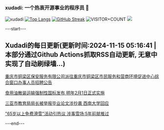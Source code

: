 ### xudadi: 一个热衷开源事业的程序员 👋

![xudadi](https://github-readme-stats-git-masterorgs-github-readme-stats-team.vercel.app/api?username=xudadi)
[![Top Langs](https://github-readme-stats.vercel.app/api/top-langs/?username=xudadi)](https://github.com/anuraghazra/github-readme-stats)
[![GitHub Streak](https://streak-stats.demolab.com?user=xudadi&locale=zh_Hans)](https://git.io/streak-stats)
![VISITOR+COUNT](https://komarev.com/ghpvc/?username=xudadi&label=VISITOR+COUNT)
![](https://raw.githubusercontent.com/xudadi/xudadi/main/assets/github-contribution-grid-snake.svg)


---start---

## Xudadi的每日更新(更新时间:2024-11-15 05:16:41 | 本部分通过Github Actions抓取RSS自动更新, 无意中实现了自动刷绿墙...)

[重庆市铜梁区保安服务有限公司派往重庆市铜梁区市民服务和营商环境促进中心综合窗口办事人员招聘公告](https://www.gongkaoleida.com/article/2194704)

[食用油散装运输强制性国标发布 明年2月1日正式实施](https://m.163.com/news/article/JH05KJRB000189PS.html)

[三亚市教育局局长被举报毕业论文涉抄袭 西南大学回应](https://m.163.com/news/article/JH04E740053469LG.html)

["65岁以上免费滑雪"活动引热议 涉事雪场:5年前就推过](https://m.163.com/news/article/JH03EP100514D3UH.html)

---end---

